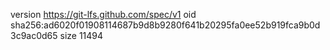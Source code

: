 version https://git-lfs.github.com/spec/v1
oid sha256:ad6020f01908114687b9d8b9280f641b20295fa0ee52b919fca9b0d3c9ac0d65
size 11494
